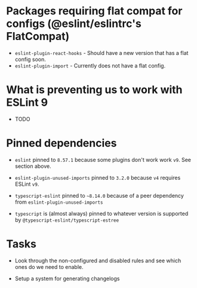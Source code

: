 # Packages requiring flat compat for configs (@eslint/eslintrc's FlatCompat)

- `eslint-plugin-react-hooks` - Should have a new version that has a flat config soon.
- `eslint-plugin-import` - Currently does not have a flat config.

# What is preventing us to work with ESLint 9

- TODO

# Pinned dependencies

- `eslint` pinned to `8.57.1` because some plugins don't work work `v9`. See section above.

- `eslint-plugin-unused-imports` pinned to `3.2.0` because `v4` requires ESLint `v9`.

- `typescript-eslint` pinned to `~8.14.0` because of a peer dependency from `eslint-plugin-unused-imports`

- `typescript` is (almost always) pinned to whatever version is supported by `@typescript-eslint/typescript-estree`

# Tasks

- Look through the non-configured and disabled rules and see which ones do we need to enable.

- Setup a system for generating changelogs
